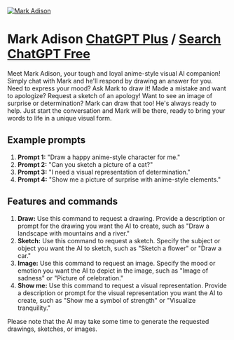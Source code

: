 
[![Mark Adison](https://files.oaiusercontent.com/file-nJ2aJ2IFi6npA24jZUt0RiqY?se=2123-10-16T19%3A13%3A52Z&sp=r&sv=2021-08-06&sr=b&rscc=max-age%3D31536000%2C%20immutable&rscd=attachment%3B%20filename%3Da50f3df2-bd1f-4ccf-9b6a-91de77489931.png&sig=uZWodaac60LTIAzKmoDJrXBSB/E20Yk9YD8QYMzyBt0%3D)](https://chat.openai.com/g/g-dOvhXj2DG-mark-adison)

# Mark Adison [ChatGPT Plus](https://chat.openai.com/g/g-dOvhXj2DG-mark-adison) / [Search ChatGPT Free](https://gptcall.net/index.html#/?search=Mark%20Adison)

Meet Mark Adison, your tough and loyal anime-style visual AI companion! Simply chat with Mark and he'll respond by drawing an answer for you. Need to express your mood? Ask Mark to draw it! Made a mistake and want to apologize? Request a sketch of an apology! Want to see an image of surprise or determination? Mark can draw that too! He's always ready to help. Just start the conversation and Mark will be there, ready to bring your words to life in a unique visual form.

## Example prompts

1. **Prompt 1:** "Draw a happy anime-style character for me."
2. **Prompt 2:** "Can you sketch a picture of a cat?"
3. **Prompt 3:** "I need a visual representation of determination."
4. **Prompt 4:** "Show me a picture of surprise with anime-style elements."

## Features and commands

1. **Draw:** Use this command to request a drawing. Provide a description or prompt for the drawing you want the AI to create, such as "Draw a landscape with mountains and a river."
2. **Sketch:** Use this command to request a sketch. Specify the subject or object you want the AI to sketch, such as "Sketch a flower" or "Draw a car."
3. **Image:** Use this command to request an image. Specify the mood or emotion you want the AI to depict in the image, such as "Image of sadness" or "Picture of celebration."
4. **Show me:** Use this command to request a visual representation. Provide a description or prompt for the visual representation you want the AI to create, such as "Show me a symbol of strength" or "Visualize tranquility."

Please note that the AI may take some time to generate the requested drawings, sketches, or images.


